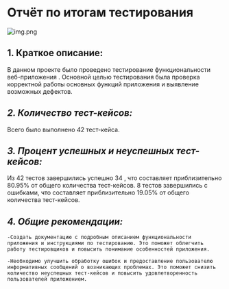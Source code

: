 # **Отчёт по итогам тестирования**

![img.png](img.png)

## **1. Краткое описание:**

В данном проекте было проведено тестирование функциональности веб-приложения . Основной целью тестирования была проверка
корректной работы основных функций приложения и выявление возможных дефектов.

## **_2. Количество тест-кейсов:_**

Всего было выполнено 42 тест-кейса.


## **_3. Процент успешных и неуспешных тест-кейсов:_**




Из 42 тестов завершились успешно 34 , что составляет приблизительно 80.95% от общего количества
тест-кейсов. 8 тестов завершились с ошибками, что составляет приблизительно 19.05% от общего количества тест-кейсов.

## **_4. Общие рекомендации:_**

    -Создать документацию с подробным описанием функциональности приложения и инструкциями по тестированию. Это поможет облегчить работу тестировщиков и повысить понимание особенностей приложения.

    -Необходимо улучшить обработку ошибок и предоставление пользователю информативных сообщений о возникающих проблемах. Это поможет снизить количество неуспешных тест-кейсов и повысить удовлетворенность пользователей приложением.
